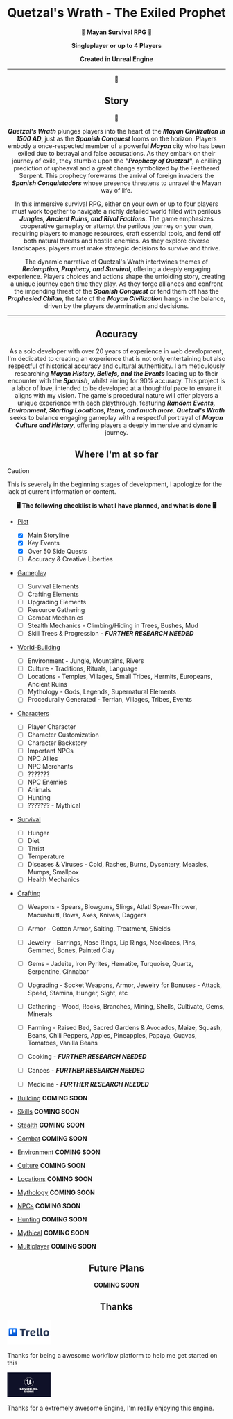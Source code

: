 <div align="center">

# Quetzal's Wrath - The Exiled Prophet

</div>

<div align="center">

**:evergreen_tree: **Mayan Survival RPG** :evergreen_tree:**

**Singleplayer or up to 4 Players**

**Created in Unreal Engine**

---
**:open_book:**
## Story
**:open_book:**

***Quetzal's Wrath*** plunges players into the heart of the ***Mayan Civilization in 1500 AD***, just as the ***Spanish Conquest*** looms on the horizon. Players embody a once-respected member of a powerful ***Mayan*** city who has been exiled due to betrayal and false accusations. As they embark on their journey of exile, they stumble upon the ***"Prophecy of Quetzal"***, a chilling prediction of upheaval and a great change symbolized by the Feathered Serpent. This prophecy forewarns the arrival of foreign invaders the ***Spanish Conquistadors*** whose presence threatens to unravel the Mayan way of life.

In this immersive survival RPG, either on your own or up to four players must work together to navigate a richly detailed world filled with perilous ***Jungles, Ancient Ruins, and Rival Factions***. The game emphasizes cooperative gameplay or attempt the perilous journey on your own, requiring players to manage resources, craft essential tools, and fend off both natural threats and hostile enemies. As they explore diverse landscapes, players must make strategic decisions to survive and thrive.

The dynamic narrative of Quetzal's Wrath intertwines themes of ***Redemption, Prophecy, and Survival***, offering a deeply engaging experience. Players choices and actions shape the unfolding story, creating a unique journey each time they play. As they forge alliances and confront the impending threat of the ***Spanish Conquest*** or fend them off has the ***Prophesied Chilan***, the fate of the ***Mayan Civilization*** hangs in the balance, driven by the players determination and decisions.
</div>

---

<div align="center">

## Accuracy

</div>

<div align="center">

As a solo developer with over 20 years of experience in web development, I'm dedicated to creating an experience that is not only entertaining but also respectful of historical accuracy and cultural authenticity. I am meticulously researching ***Mayan History, Beliefs, and the Events*** leading up to their encounter with the ***Spanish***, whilst aiming for 90% accuracy. This project is a labor of love, intended to be developed at a thoughtful pace to ensure it aligns with my vision. The game's procedural nature will offer players a unique experience with each playthrough, featuring ***Random Events, Environment, Starting Locations, Items, and much more***. ***Quetzal's Wrath*** seeks to balance engaging gameplay with a respectful portrayal of ***Mayan Culture and History***, offering players a deeply immersive and dynamic journey.

</div>

<div align="center">

## Where I'm at so far

</div>

> [!CAUTION]
> This is severely in the beginning stages of development, I apologize for the lack of current information or content.

<div align="center"> 

**:desktop_computer: **The following checklist is what I have planned, and what is done** :desktop_computer:** 

</div>

- [Plot](https://github.com/QuetzalWr/Quetzal-Wrath)
    - [x] Main Storyline 
    - [x] Key Events
    - [x] Over 50 Side Quests
    - [ ] Accuracy & Creative Liberties

- [Gameplay](https://github.com/QuetzalWr/Quetzal-Wrath)
    - [ ] Survival Elements
    - [ ] Crafting Elements
    - [ ] Upgrading Elements
    - [ ] Resource Gathering
    - [ ] Combat Mechanics
    - [ ] Stealth Mechanics - Climbing/Hiding in Trees, Bushes, Mud
    - [ ] Skill Trees & Progression - ***FURTHER RESEARCH NEEDED***

- [World-Building](https://github.com/QuetzalWr/Quetzal-Wrath)
    - [ ] Environment - Jungle, Mountains, Rivers
    - [ ] Culture - Traditions, Rituals, Language
    - [ ] Locations - Temples, Villages, Small Tribes, Hermits, Europeans, Ancient Ruins
    - [ ] Mythology - Gods, Legends, Supernatural Elements
    - [ ] Procedurally Generated - Terrian, Villages, Tribes, Events

- [Characters](https://github.com/QuetzalWr/Quetzal-Wrath)
    - [ ] Player Character
    - [ ] Character Customization
    - [ ] Character Backstory
    - [ ] Important NPCs
    - [ ] NPC Allies
    - [ ] NPC Merchants
    - [ ] ???????
    - [ ] NPC Enemies
    - [ ] Animals
    - [ ] Hunting
    - [ ] ??????? - Mythical

- [Survival](https://github.com/QuetzalWr/Quetzal-Wrath)
    - [ ] Hunger
    - [ ] Diet
    - [ ] Thrist
    - [ ] Temperature
    - [ ] Diseases & Viruses - Cold, Rashes, Burns, Dysentery, Measles, Mumps, Smallpox 
    - [ ] Health Mechanics

- [Crafting](https://github.com/QuetzalWr/Quetzal-Wrath)
    - [ ] Weapons - Spears, Blowguns, Slings, Atlatl Spear-Thrower, Macuahuitl, Bows, Axes, Knives, Daggers
    - [ ] Armor - Cotton Armor, Salting, Treatment, Shields
    - [ ] Jewelry - Earrings, Nose Rings, Lip Rings, Necklaces, Pins, Gemmed, Bones, Painted Clay
    - [ ] Gems - Jadeite, Iron Pyrites, Hematite, Turquoise, Quartz, Serpentine, Cinnabar
    - [ ] Upgrading - Socket Weapons, Armor, Jewelry for Bonuses - Attack, Speed, Stamina, Hunger, Sight, etc
    - [ ] Gathering - Wood, Rocks, Branches, Mining, Shells, Cultivate, Gems, Minerals
    - [ ] Farming - Raised Bed, Sacred Gardens & Avocados, Maize, Squash, Beans, Chili Peppers, Apples, Pineapples, Papaya, Guavas, Tomatoes, Vanilla Beans
    - [ ] Cooking - ***FURTHER RESEARCH NEEDED***
    - [ ] Canoes - ***FURTHER RESEARCH NEEDED***
    - [ ] Medicine - ***FURTHER RESEARCH NEEDED***



- [Building](https://github.com/QuetzalWr/Quetzal-Wrath)
**COMING SOON**

- [Skills](https://github.com/QuetzalWr/Quetzal-Wrath)
**COMING SOON**

- [Stealth](https://github.com/QuetzalWr/Quetzal-Wrath)
**COMING SOON**

- [Combat](https://github.com/QuetzalWr/Quetzal-Wrath)
**COMING SOON**

- [Environment](https://github.com/QuetzalWr/Quetzal-Wrath)
**COMING SOON**

- [Culture](https://github.com/QuetzalWr/Quetzal-Wrath)
**COMING SOON**

- [Locations](https://github.com/QuetzalWr/Quetzal-Wrath)
**COMING SOON**

- [Mythology](https://github.com/QuetzalWr/Quetzal-Wrath)
**COMING SOON**

- [NPCs](https://github.com/QuetzalWr/Quetzal-Wrath)
**COMING SOON**

- [Hunting](https://github.com/QuetzalWr/Quetzal-Wrath)
**COMING SOON**

- [Mythical](https://github.com/QuetzalWr/Quetzal-Wrath)
**COMING SOON**

- [Multiplayer](https://github.com/QuetzalWr/Quetzal-Wrath)
**COMING SOON**


<div align="center">

## Future Plans

**COMING SOON**

</div>

<div align="center">

## Thanks

</div>

<a href="https://www.trello.com/"><img src="https://github.com/QuetzalWr/Quetzal-Wrath/blob/main/images/Trello-logo.png" height="auto" width="100" alt="Trello" /></a>

Thanks for being a awesome workflow platform to help me get started on this

<a href="https://www.unrealengine.com/"><img src="https://github.com/QuetzalWr/Quetzal-Wrath/blob/main/images/images.png" height="auto" width="100" alt="Unreal" /></a>

Thanks for a extremely awesome Engine, I'm really enjoying this engine.